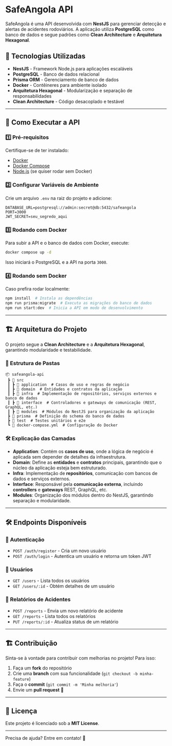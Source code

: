 # SafeAngola API

SafeAngola é uma API desenvolvida com **NestJS** para gerenciar detecção e alertas de acidentes rodoviários. A aplicação utiliza **PostgreSQL** como banco de dados e segue padrões como **Clean Architecture** e **Arquitetura Hexagonal**.

## 📌 Tecnologias Utilizadas

- **NestJS** - Framework Node.js para aplicações escaláveis
- **PostgreSQL** - Banco de dados relacional
- **Prisma ORM** - Gerenciamento de banco de dados
- **Docker** - Contêineres para ambiente isolado
- **Arquitetura Hexagonal** - Modularização e separação de responsabilidades
- **Clean Architecture** - Código desacoplado e testável

---

## 🚀 Como Executar a API

### **1️⃣ Pré-requisitos**

Certifique-se de ter instalado:

- [Docker](https://www.docker.com/get-started)
- [Docker Compose](https://docs.docker.com/compose/install/)
- [Node.js](https://nodejs.org/en/) (se quiser rodar sem Docker)

### **2️⃣ Configurar Variáveis de Ambiente**

Crie um arquivo `.env` na raiz do projeto e adicione:

```env
DATABASE_URL=postgresql://admin:secret@db:5432/safeangola
PORT=3000
JWT_SECRET=seu_segredo_aqui
```

### **3️⃣ Rodando com Docker**

Para subir a API e o banco de dados com Docker, execute:

```sh
docker compose up -d
```

Isso iniciará o PostgreSQL e a API na porta `3000`.

### **4️⃣ Rodando sem Docker**

Caso prefira rodar localmente:

```sh
npm install  # Instala as dependências
npm run prisma:migrate  # Executa as migrações do banco de dados
npm run start:dev  # Inicia a API em modo de desenvolvimento
```

---

## 🏗 Arquitetura do Projeto

O projeto segue a **Clean Architecture** e a **Arquitetura Hexagonal**, garantindo modularidade e testabilidade.

### 📂 Estrutura de Pastas

```
📦 safeangola-api
 ┣ 📂 src
 ┃ ┣ 📂 application  # Casos de uso e regras de negócio
 ┃ ┣ 📂 domain  # Entidades e contratos da aplicação
 ┃ ┣ 📂 infra  # Implementação de repositórios, serviços externos e banco de dados
 ┃ ┣ 📂 interface  # Controladores e gateways de comunicação (REST, GraphQL, etc.)
 ┃ ┣ 📂 modules  # Módulos do NestJS para organização da aplicação
 ┣ 📂 prisma  # Definição do schema do banco de dados
 ┣ 📂 test  # Testes unitários e e2e
 ┗ 📜 docker-compose.yml  # Configuração do Docker
```

### 🛠 Explicação das Camadas

- **Application**: Contém os **casos de uso**, onde a lógica de negócio é aplicada sem depender de detalhes da infraestrutura.
- **Domain**: Define as **entidades** e **contratos** principais, garantindo que o núcleo da aplicação esteja bem estruturado.
- **Infra**: Implementação de **repositórios**, comunicação com bancos de dados e serviços externos.
- **Interface**: Responsável pela **comunicação externa**, incluindo **controllers** e **gateways** REST, GraphQL, etc.
- **Modules**: Organização dos módulos dentro do NestJS, garantindo separação e modularidade.

---

## 🛠 Endpoints Disponíveis

### 🔑 **Autenticação**

- `POST /auth/register` - Cria um novo usuário
- `POST /auth/login` - Autentica um usuário e retorna um token JWT

### 👤 **Usuários**

- `GET /users` - Lista todos os usuários
- `GET /users/:id` - Obtém detalhes de um usuário

### 🚨 **Relatórios de Acidentes**

- `POST /reports` - Envia um novo relatório de acidente
- `GET /reports` - Lista todos os relatórios
- `PUT /reports/:id` - Atualiza status de um relatório

---

## 🏗 Contribuição

Sinta-se à vontade para contribuir com melhorias no projeto! Para isso:

1. Faça um **fork** do repositório
2. Crie uma **branch** com sua funcionalidade (`git checkout -b minha-feature`)
3. Faça o **commit** (`git commit -m 'Minha melhoria'`)
4. Envie um **pull request** 🚀

---

## 📜 Licença

Este projeto é licenciado sob a **MIT License**.

---

Precisa de ajuda? Entre em contato! 🤝

